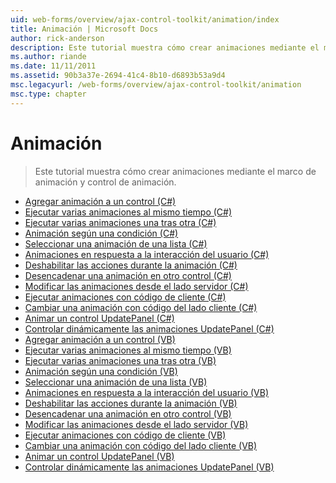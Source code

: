 ```yaml
---
uid: web-forms/overview/ajax-control-toolkit/animation/index
title: Animación | Microsoft Docs
author: rick-anderson
description: Este tutorial muestra cómo crear animaciones mediante el marco de animación y control de animación.
ms.author: riande
ms.date: 11/11/2011
ms.assetid: 90b3a37e-2694-41c4-8b10-d6893b53a9d4
msc.legacyurl: /web-forms/overview/ajax-control-toolkit/animation
msc.type: chapter
---
```

<a name="animation"></a>Animación
====================
> Este tutorial muestra cómo crear animaciones mediante el marco de animación y control de animación.


- [Agregar animación a un control (C#)](adding-animation-to-a-control-cs.md)
- [Ejecutar varias animaciones al mismo tiempo (C#)](executing-several-animations-at-the-same-time-cs.md)
- [Ejecutar varias animaciones una tras otra (C#)](executing-several-animations-after-each-other-cs.md)
- [Animación según una condición (C#)](animation-depending-on-a-condition-cs.md)
- [Seleccionar una animación de una lista (C#)](picking-one-animation-out-of-a-list-cs.md)
- [Animaciones en respuesta a la interacción del usuario (C#)](animating-in-response-to-user-interaction-cs.md)
- [Deshabilitar las acciones durante la animación (C#)](disabling-actions-during-animation-cs.md)
- [Desencadenar una animación en otro control (C#)](triggering-an-animation-in-another-control-cs.md)
- [Modificar las animaciones desde el lado servidor (C#)](modifying-animations-from-the-server-side-cs.md)
- [Ejecutar animaciones con código de cliente (C#)](executing-animations-using-client-side-code-cs.md)
- [Cambiar una animación con código del lado cliente (C#)](changing-an-animation-using-client-side-code-cs.md)
- [Animar un control UpdatePanel (C#)](animating-an-updatepanel-control-cs.md)
- [Controlar dinámicamente las animaciones UpdatePanel (C#)](dynamically-controlling-updatepanel-animations-cs.md)
- [Agregar animación a un control (VB)](adding-animation-to-a-control-vb.md)
- [Ejecutar varias animaciones al mismo tiempo (VB)](executing-several-animations-at-the-same-time-vb.md)
- [Ejecutar varias animaciones una tras otra (VB)](executing-several-animations-after-each-other-vb.md)
- [Animación según una condición (VB)](animation-depending-on-a-condition-vb.md)
- [Seleccionar una animación de una lista (VB)](picking-one-animation-out-of-a-list-vb.md)
- [Animaciones en respuesta a la interacción del usuario (VB)](animating-in-response-to-user-interaction-vb.md)
- [Deshabilitar las acciones durante la animación (VB)](disabling-actions-during-animation-vb.md)
- [Desencadenar una animación en otro control (VB)](triggering-an-animation-in-another-control-vb.md)
- [Modificar las animaciones desde el lado servidor (VB)](modifying-animations-from-the-server-side-vb.md)
- [Ejecutar animaciones con código de cliente (VB)](executing-animations-using-client-side-code-vb.md)
- [Cambiar una animación con código del lado cliente (VB)](changing-an-animation-using-client-side-code-vb.md)
- [Animar un control UpdatePanel (VB)](animating-an-updatepanel-control-vb.md)
- [Controlar dinámicamente las animaciones UpdatePanel (VB)](dynamically-controlling-updatepanel-animations-vb.md)

